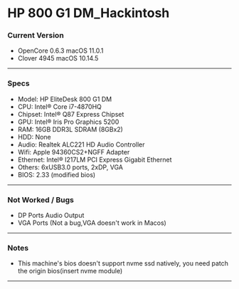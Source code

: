 # HP 800 G1 DM_Hackintosh

### Current Version
- OpenCore 0.6.3 macOS 11.0.1
- Clover 4945 macOS 10.14.5

--------------------------------------------------------------------------------------------

### Specs
- Model:    HP EliteDesk 800 G1 DM
- CPU:      Intel® Core i7-4870HQ
- Chipset:  Intel® Q87 Express Chipset
- GPU:      Intel® Iris Pro Graphics 5200
- RAM:      16GB DDR3L SDRAM (8GBx2)
- HDD:      None
- Audio:    Realtek ALC221 HD Audio Controller
- Wifi:     Apple 94360CS2+NGFF Adapter
- Ethernet: Intel® I217LM PCI Express Gigabit Ethernet
- Others:   6xUSB3.0 ports, 2xDP, VGA
- BIOS:     2.33 (modified bios)

--------------------------------------------------------------------------------------------

### Not Worked / Bugs
- DP Ports Audio Output
- VGA Ports (Not a bug,VGA doesn't work in Macos)

--------------------------------------------------------------------------------------------

### Notes
- This machine's bios doesn't support nvme ssd natively, you need patch the origin bios(insert nvme module)

--------------------------------------------------------------------------------------------
